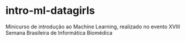 # intro-ml-datagirls
Minicurso de introdução ao Machine Learning, realizado no evento XVIII Semana Brasileira de Informática Biomédica 
